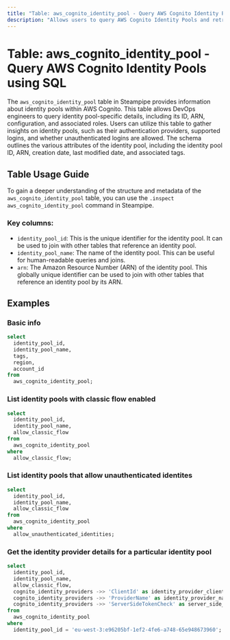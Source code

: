```yaml
---
title: "Table: aws_cognito_identity_pool - Query AWS Cognito Identity Pools using SQL"
description: "Allows users to query AWS Cognito Identity Pools and retrieve detailed information about each identity pool, including its configuration and associated roles."
---
```


# Table: aws_cognito_identity_pool - Query AWS Cognito Identity Pools using SQL

The `aws_cognito_identity_pool` table in Steampipe provides information about identity pools within AWS Cognito. This table allows DevOps engineers to query identity pool-specific details, including its ID, ARN, configuration, and associated roles. Users can utilize this table to gather insights on identity pools, such as their authentication providers, supported logins, and whether unauthenticated logins are allowed. The schema outlines the various attributes of the identity pool, including the identity pool ID, ARN, creation date, last modified date, and associated tags.

## Table Usage Guide

To gain a deeper understanding of the structure and metadata of the `aws_cognito_identity_pool` table, you can use the `.inspect aws_cognito_identity_pool` command in Steampipe.

### Key columns:

- `identity_pool_id`: This is the unique identifier for the identity pool. It can be used to join with other tables that reference an identity pool.
- `identity_pool_name`: The name of the identity pool. This can be useful for human-readable queries and joins.
- `arn`: The Amazon Resource Number (ARN) of the identity pool. This globally unique identifier can be used to join with other tables that reference an identity pool by its ARN.

## Examples

### Basic info

```sql
select
  identity_pool_id,
  identity_pool_name,
  tags,
  region,
  account_id
from
  aws_cognito_identity_pool;
```

### List identity pools with classic flow enabled

```sql
select
  identity_pool_id,
  identity_pool_name,
  allow_classic_flow
from
  aws_cognito_identity_pool
where
  allow_classic_flow;
```

### List identity pools that allow unauthenticated identites

```sql
select
  identity_pool_id,
  identity_pool_name,
  allow_classic_flow
from
  aws_cognito_identity_pool
where
  allow_unauthenticated_identities;
```

### Get the identity provider details for a particular identity pool

```sql
select
  identity_pool_id,
  identity_pool_name,
  allow_classic_flow,
  cognito_identity_providers ->> 'ClientId' as identity_provider_client_id,
  cognito_identity_providers ->> 'ProviderName' as identity_provider_name,
  cognito_identity_providers ->> 'ServerSideTokenCheck' as server_side_token_enabled
from
  aws_cognito_identity_pool
where
  identity_pool_id = 'eu-west-3:e96205bf-1ef2-4fe6-a748-65e948673960';
```